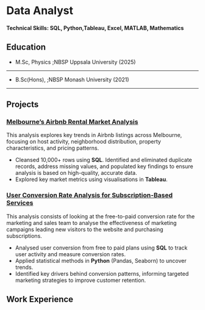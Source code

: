 # Data Analyst

#### Technical Skills: SQL, Python,Tableau, Excel, MATLAB, Mathematics

## Education


- M.Sc, Physics  ;NBSP  Uppsala University (2025)

---
- B.Sc(Hons),  ;NBSP  Monash University (2021)

---

## Projects

### [Melbourne’s Airbnb Rental Market Analysis](https://github.com/FerrucciS/Airbnb)

This analysis explores key trends in Airbnb listings across Melbourne, focusing on host activity, neighborhood distribution, property characteristics, and pricing patterns.

- Cleansed 10,000+ rows using **SQL**. Identified and eliminated duplicate records, address missing values, and populated key findings to ensure analysis is based on high-quality, accurate data.
- Explored key market metrics using visualisations in **Tableau**.

### [User Conversion Rate Analysis for Subscription-Based Services](https://github.com/FerrucciS/Free-to-Paid-Conversion-Rate)

This analysis consists of looking at the free-to-paid conversion rate for the marketing and sales team to analyse the effectiveness of marketing campaigns leading new visitors to the website and purchasing subscriptions.

- Analysed user conversion from free to paid plans using **SQL** to track user activity and measure conversion rates.
- Applied statistical methods in **Python** (Pandas, Seaborn) to uncover trends.
- Identified key drivers behind conversion patterns, informing targeted marketing strategies to improve customer
retention.

## Work Experience
